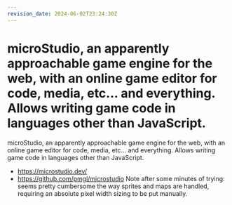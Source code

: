 ```yaml
---
revision_date: 2024-06-02T23:24:30Z
---
```

# microStudio, an apparently approachable game engine for the web, with an online game editor for code, media, etc... and everything. Allows writing game code in languages other than JavaScript.
microStudio, an apparently approachable game engine for the web, with an online game editor for code, media, etc... and everything. Allows writing game code in languages other than JavaScript.
* https://microstudio.dev/
* https://github.com/pmgl/microstudio
Note after some minutes of trying: seems pretty cumbersome the way sprites and maps are handled, requiring an absolute pixel width sizing to be put manually.